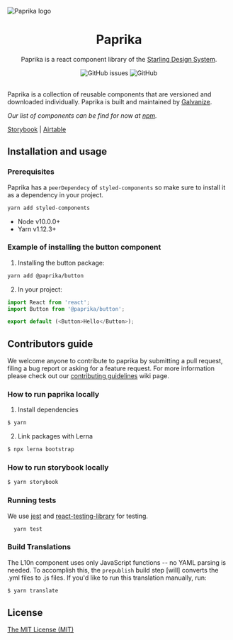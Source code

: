 ![Paprika logo](https://user-images.githubusercontent.com/10501940/52080175-07327400-254c-11e9-9748-7a00f93a13a8.png)

<h1 align="center">Paprika</h1>
<p align="center">Paprika is a react component library of the <a href="https://design.wegalvanize.com">Starling Design System</a>.</p>
<div align="center">
<img alt="GitHub issues" src="https://img.shields.io/github/issues/acl-services/paprika">
<img alt="GitHub" src="https://img.shields.io/github/license/acl-services/paprika">
</div>
<br>

Paprika is a collection of reusable components that are versioned and downloaded individually. Paprika is built and maintained by [Galvanize](https://www.wegalvanize.com).

*Our list of components can be find for now at [npm](https://www.npmjs.com/org/paprika).*

[Storybook](https://paprika.highbond.com) | 
[Airtable](https://airtable.com/tblKm8hk9hxOhSjqZ/viwWfRyRdodyS2xVv?blocks=hide)

## Installation and usage
### Prerequisites
Paprika has a `peerDependecy` of `styled-components` so make sure to install it as a dependency in your project.
```sh
yarn add styled-components
```

- Node v10.0.0+
- Yarn v1.12.3+

### Example of installing the button component
1. Installing the button package:
```sh
yarn add @paprika/button
```

2. In your project:
```js
import React from 'react';
import Button from '@paprika/button';

export default (<Button>Hello</Button>);
```

## Contributors guide
We welcome anyone to contribute to paprika by submitting a pull request, filing a bug report or asking for a feature request. For more information please check out our [contributing guidelines](https://github.com/acl-services/paprika/wiki/Contributing-Guidelines) wiki page.

### How to run paprika locally
1. Install dependencies
```sh
$ yarn
```

2. Link packages with Lerna
```sh
$ npx lerna bootstrap
```

### How to run storybook locally
```sh
$ yarn storybook
```

### Running tests

We use [jest](https://jestjs.io/docs/en/expect) and [react-testing-library](https://github.com/testing-library/react-testing-library) for testing.
```sh
  yarn test
```

### Build <L10n> Translations

The L10n component uses only JavaScript functions -- no YAML parsing is needed. To accomplish this, the `prepublish` build step [will] converts the .yml files to .js files. If you'd like to run this translation manually, run:

```sh
$ yarn translate
```

## License
[The MIT License (MIT)](https://github.com/acl-services/paprika/blob/master/LICENSE)

